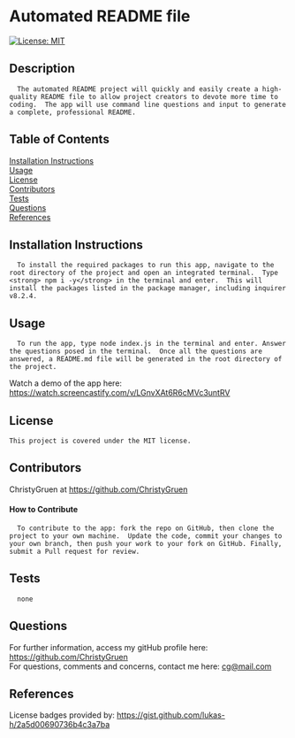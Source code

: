 
  # Automated README file

 [![License: MIT](https://img.shields.io/badge/License-MIT-yellow.svg)](https://opensource.org/licenses/MIT)

  ## Description
  
      The automated README project will quickly and easily create a high-quality README file to allow project creators to devote more time to coding.  The app will use command line questions and input to generate a complete, professional README.  

  ## Table of Contents
  [Installation Instructions](#installation-instructions)<br>
  [Usage](#usage)<br>
  [License](#license)<br>
  [Contributors](#contributors)<br>
  [Tests](#tests)<br>
  [Questions](#questions)<br>
  [References](#references)<br>

  
  ## Installation Instructions
  
      To install the required packages to run this app, navigate to the root directory of the project and open an integrated terminal.  Type <strong> npm i -y</strong> in the terminal and enter.  This will install the packages listed in the package manager, including inquirer v8.2.4.
  
  ## Usage
  
      To run the app, type node index.js in the terminal and enter. Answer the questions posed in the terminal.  Once all the questions are answered, a README.md file will be generated in the root directory of the project.
  Watch a demo of the app here:
  <https://watch.screencastify.com/v/LGnvXAt6R6cMVc3untRV>
  
  ## License
    This project is covered under the MIT license.

  ## Contributors
  ChristyGruen at <https://github.com/ChristyGruen>
      
  #### How to Contribute
      To contribute to the app: fork the repo on GitHub, then clone the project to your own machine.  Update the code, commit your changes to your own branch, then push your work to your fork on GitHub. Finally, submit a Pull request for review.

  ## Tests
      none

  ## Questions
  For further information, access my gitHub profile here:
  <https://github.com/ChristyGruen>
  <br>
  For questions, comments and concerns, contact me here:
  <cg@mail.com>

  ## References
  License badges provided by:
  <https://gist.github.com/lukas-h/2a5d00690736b4c3a7ba>
  